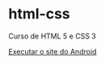 # html-css
 Curso de HTML 5 e CSS 3

<a href="https://rafaelreimberg.github.io/html5-css3/CSS/modulo%202/d10/d10/android.html" targer="_blank">Executar o site do Android</a>